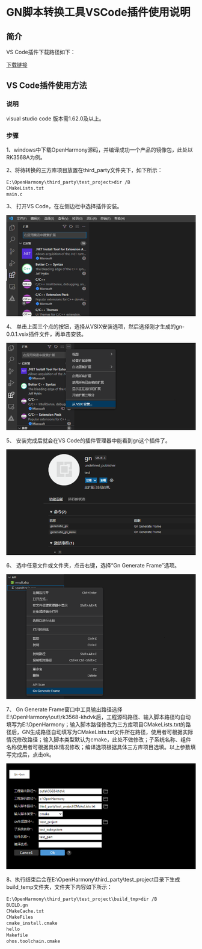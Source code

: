# GN脚本转换工具VSCode插件使用说明
## 简介

VS Code插件下载路径如下：

[下载链接](暂无)               

## VS Code插件使用方法

### 说明

visual studio code 版本需1.62.0及以上。

### 步骤
1、windows中下载OpenHarmony源码，并编译成功一个产品的镜像包，此处以RK3568A为例。

2、将待转换的三方库项目放置在third_party文件夹下，如下所示：

	E:\OpenHarmony\third_party\test_project>dir /B
	CMakeLists.txt
	main.c

3、 打开VS Code，在左侧边栏中选择插件安装。

![](../../figures/pic-plug-in-search.png)

4、 单击上面三个点的按钮，选择从VSIX安装选项，然后选择刚才生成的gn-0.0.1.vsix插件文件，再单击安装。

![](../../figures/pic-plug-in-select.png)

5、 安装完成后就会在VS Code的插件管理器中能看到gn这个插件了。

![](../../figures/pic-plug-in-gn.png)

6、 选中任意文件或文件夹，点击右键，选择“Gn Generate Frame”选项。

![](../../figures/pic-plug-in-gn-c++.png)

7、 Gn Generate Frame窗口中工具输出路径选择E:\OpenHarmony\out\rk3568-khdvk后，工程源码路径、输入脚本路径均自动填写为E:\OpenHarmony；输入脚本路径修改为三方库项目CMakeLists.txt的路径后，GN生成路径自动填写为CMakeLists.txt文件所在路径，使用者可根据实际情况修改路径；输入脚本类型默认为cmake，此处不做修改；子系统名称、组件名称使用者可根据具体情况修改；编译选项根据具体三方库项目选填。以上参数填写完成后，点击ok。

![](../../figures/pic-gn-frame.png)

8、执行结束后会在E:\OpenHarmony\third_party\test_project目录下生成build_temp文件夹，文件夹下内容如下所示：

	E:\OpenHarmony\third_party\test_project\build_tmp>dir /B
	BUILD.gn
	CMakeCache.txt
	CMakeFiles
	cmake_install.cmake
	hello
	Makefile
	ohos.toolchain.cmake

